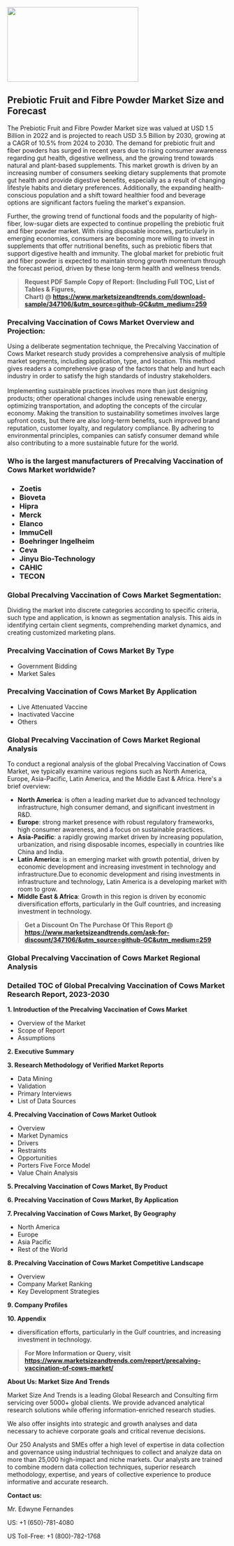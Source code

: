 <p><img class="alignnone size-medium wp-image-20088" src="https://ffe5etoiles.com/wp-content/uploads/2024/12/MST1-300x171.png" alt="" width="300" height="171" /></p><h2>Prebiotic Fruit and Fibre Powder Market Size and Forecast</h2><p>The Prebiotic Fruit and Fibre Powder Market size was valued at USD 1.5 Billion in 2022 and is projected to reach USD 3.5 Billion by 2030, growing at a CAGR of 10.5% from 2024 to 2030. The demand for prebiotic fruit and fiber powders has surged in recent years due to rising consumer awareness regarding gut health, digestive wellness, and the growing trend towards natural and plant-based supplements. This market growth is driven by an increasing number of consumers seeking dietary supplements that promote gut health and provide digestive benefits, especially as a result of changing lifestyle habits and dietary preferences. Additionally, the expanding health-conscious population and a shift toward healthier food and beverage options are significant factors fueling the market's expansion.</p><p>Further, the growing trend of functional foods and the popularity of high-fiber, low-sugar diets are expected to continue propelling the prebiotic fruit and fiber powder market. With rising disposable incomes, particularly in emerging economies, consumers are becoming more willing to invest in supplements that offer nutritional benefits, such as prebiotic fibers that support digestive health and immunity. The global market for prebiotic fruit and fiber powder is expected to maintain strong growth momentum through the forecast period, driven by these long-term health and wellness trends.</p></p><blockquote id="" class=""><strong>Request PDF Sample Copy of Report: (Including Full TOC, List of Tables &amp; Figures, Chart)&nbsp;@&nbsp;<strong><a href="https://www.marketsizeandtrends.com/download-sample/347106/&utm_source=github-GC&utm_medium=259" target="_blank">https://www.marketsizeandtrends.com/download-sample/347106/&utm_source=github-GC&utm_medium=259</a></strong></strong></blockquote><h3 id="" class="">Precalving Vaccination of Cows Market&nbsp;Overview and Projection:</h3><p id="" class="">Using a deliberate segmentation technique, the Precalving Vaccination of Cows Market research study provides a comprehensive analysis of multiple market segments, including application, type, and location. This method gives readers a comprehensive grasp of the factors that help and hurt each industry in order to satisfy the high standards of industry stakeholders. <br /> <br />Implementing sustainable practices involves more than just designing products; other operational changes include using renewable energy, optimizing transportation, and adopting the concepts of the circular economy. Making the transition to sustainability sometimes involves large upfront costs, but there are also long-term benefits, such improved brand reputation, customer loyalty, and regulatory compliance. By adhering to environmental principles, companies can satisfy consumer demand while also contributing to a more sustainable future for the world.</p><h3 id="" class="">Who is the largest manufacturers of&nbsp;Precalving Vaccination of Cows Market worldwide?</h3><h3 class=""><p><ul><li>Zoetis </li><li> Bioveta </li><li> Hipra </li><li> Merck </li><li> Elanco </li><li> ImmuCell </li><li> Boehringer Ingelheim </li><li> Ceva </li><li> Jinyu Bio-Technology </li><li> CAHIC </li><li> TECON</li></ul></p></h3><h3 id="" class="">Global&nbsp;Precalving Vaccination of Cows Market Segmentation:</h3><p id="" class="">Dividing the market into discrete categories according to specific criteria, such type and application, is known as segmentation analysis. This aids in identifying certain client segments, comprehending market dynamics, and creating customized marketing plans.</p><h3 id="" class="">Precalving Vaccination of Cows Market&nbsp;By Type</h3><p><p><ul><li>Government Bidding</li><li> Market Sales</p></li></ul></p></p><h3 id="" class="">Precalving Vaccination of Cows Market&nbsp;By Application</h3><p class=""><p><ul><li>Live Attenuated Vaccine</li><li> Inactivated Vaccine</li><li> Others</li></ul></p></p><h3 id="" class="">Global Precalving Vaccination of Cows Market Regional Analysis</h3><p id="" class="">To conduct a regional analysis of the global Precalving Vaccination of Cows Market, we typically examine various regions such as North America, Europe, Asia-Pacific, Latin America, and the Middle East &amp; Africa. Here's a brief overview:</p><ul><li><strong>North America</strong>: is often a leading market due to advanced technology infrastructure, high consumer demand, and significant investment in R&amp;D.</li><li><strong>Europe</strong>: strong market presence with robust regulatory frameworks, high consumer awareness, and a focus on sustainable practices.</li><li><strong>Asia-Pacific</strong>: a rapidly growing market driven by increasing population, urbanization, and rising disposable incomes, especially in countries like China and India.</li><li><strong>Latin America</strong>: is an emerging market with growth potential, driven by economic development and increasing investment in technology and infrastructure.Due to economic development and rising investments in infrastructure and technology, Latin America is a developing market with room to grow.</li><li><strong>Middle East &amp; Africa</strong>: Growth in this region is driven by economic diversification efforts, particularly in the Gulf countries, and increasing investment in technology.</li></ul><blockquote id="" class=""><strong>Get a Discount On The Purchase Of This Report @ <strong><a href="https://www.marketsizeandtrends.com/ask-for-discount/347106/&utm_source=github-GC&utm_medium=259" target="_blank">https://www.marketsizeandtrends.com/ask-for-discount/347106/&utm_source=github-GC&utm_medium=259</a></strong></strong></blockquote><h3 id="" class="">Global Precalving Vaccination of Cows Market Regional Analysis</h3><h3 id="" class="">Detailed TOC of Global Precalving Vaccination of Cows Market Research Report, 2023-2030</h3><p id="" class=""><strong>1. Introduction of the Precalving Vaccination of Cows Market</strong></p><ul><li>Overview of the Market</li><li>Scope of Report</li><li>Assumptions</li></ul><p id="" class=""><strong>2. Executive Summary</strong></p><p id="" class=""><strong>3. Research Methodology of Verified Market Reports</strong></p><ul><li>Data Mining</li><li>Validation</li><li>Primary Interviews</li><li>List of Data Sources</li></ul><p id="" class=""><strong>4. Precalving Vaccination of Cows Market Outlook</strong></p><ul><li>Overview</li><li>Market Dynamics</li><li>Drivers</li><li>Restraints</li><li>Opportunities</li><li>Porters Five Force Model</li><li>Value Chain Analysis</li></ul><p id="" class=""><strong>5. Precalving Vaccination of Cows Market, By Product</strong></p><p id="" class=""><strong>6. Precalving Vaccination of Cows Market, By Application</strong></p><p id="" class=""><strong>7. Precalving Vaccination of Cows Market, By Geography</strong></p><ul><li>North America</li><li>Europe</li><li>Asia Pacific</li><li>Rest of the World</li></ul><p id="" class=""><strong>8. Precalving Vaccination of Cows Market Competitive Landscape</strong></p><ul><li>Overview</li><li>Company Market Ranking</li><li>Key Development Strategies</li></ul><p id="" class=""><strong>9. Company Profiles</strong></p><p id="" class=""><strong>10. Appendix</strong></p><ul><li>diversification efforts, particularly in the Gulf countries, and increasing investment in technology.</li></ul><blockquote id="" class=""><strong>For More Information or Query, visit <strong><strong><a href="https://www.marketsizeandtrends.com/report/precalving-vaccination-of-cows-market/" target="_blank">https://www.marketsizeandtrends.com/report/precalving-vaccination-of-cows-market/</a></strong></strong></strong></blockquote><p id="" class=""><strong>About Us: Market Size And Trends</strong></p><p id="" class="">Market Size And Trends is a leading Global Research and Consulting firm servicing over 5000+ global clients. We provide advanced analytical research solutions while offering information-enriched research studies.</p><p id="" class="">We also offer insights into strategic and growth analyses and data necessary to achieve corporate goals and critical revenue decisions.</p><p id="" class="">Our 250 Analysts and SMEs offer a high level of expertise in data collection and governance using industrial techniques to collect and analyze data on more than 25,000 high-impact and niche markets. Our analysts are trained to combine modern data collection techniques, superior research methodology, expertise, and years of collective experience to produce informative and accurate research.</p><p id="" class=""><strong>Contact us:</strong></p><p id="" class="">Mr. Edwyne Fernandes</p><p id="" class="">US: +1 (650)-781-4080</p><p id="" class="">US Toll-Free: +1 (800)-782-1768</p>

